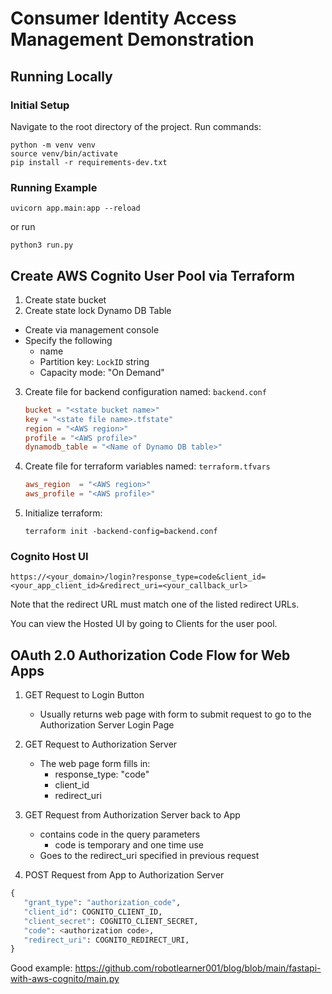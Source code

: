 # Consumer Identity Access Management Demonstration

## Running Locally

### Initial Setup

Navigate to the root directory of the project. Run commands:

```
python -m venv venv
source venv/bin/activate
pip install -r requirements-dev.txt
```

### Running Example

```
uvicorn app.main:app --reload
```

or run

```
python3 run.py
```

## Create AWS Cognito User Pool via Terraform

1. Create state bucket
2. Create state lock Dynamo DB Table

- Create via management console
- Specify the following
  - name
  - Partition key: `LockID` string
  - Capacity mode: "On Demand"

3. Create file for backend configuration named: `backend.conf`

   ```conf
   bucket = "<state bucket name>"
   key = "<state file name>.tfstate"
   region = "<AWS region>"
   profile = "<AWS profile>"
   dynamodb_table = "<Name of Dynamo DB table>"
   ```

4. Create file for terraform variables named: `terraform.tfvars`

   ```conf
   aws_region  = "<AWS region>"
   aws_profile = "<AWS profile>"
   ```

5. Initialize terraform:
   ```
   terraform init -backend-config=backend.conf
   ```

### Cognito Host UI

```
https://<your_domain>/login?response_type=code&client_id=<your_app_client_id>&redirect_uri=<your_callback_url>
```

Note that the redirect URL must match one of the listed redirect URLs.

You can view the Hosted UI by going to Clients for the user pool.

## OAuth 2.0 Authorization Code Flow for Web Apps

1. GET Request to Login Button

   - Usually returns web page with form to submit request to go to the Authorization Server Login Page

2. GET Request to Authorization Server

   - The web page form fills in:
     - response_type: "code"
     - client_id
     - redirect_uri

3. GET Request from Authorization Server back to App

   - contains code in the query parameters
     - code is temporary and one time use
   - Goes to the redirect_uri specified in previous request

4. POST Request from App to Authorization Server

```python
{
   "grant_type": "authorization_code",
   "client_id": COGNITO_CLIENT_ID,
   "client_secret": COGNITO_CLIENT_SECRET,
   "code": <authorization code>,
   "redirect_uri": COGNITO_REDIRECT_URI,
}
```

Good example: https://github.com/robotlearner001/blog/blob/main/fastapi-with-aws-cognito/main.py
